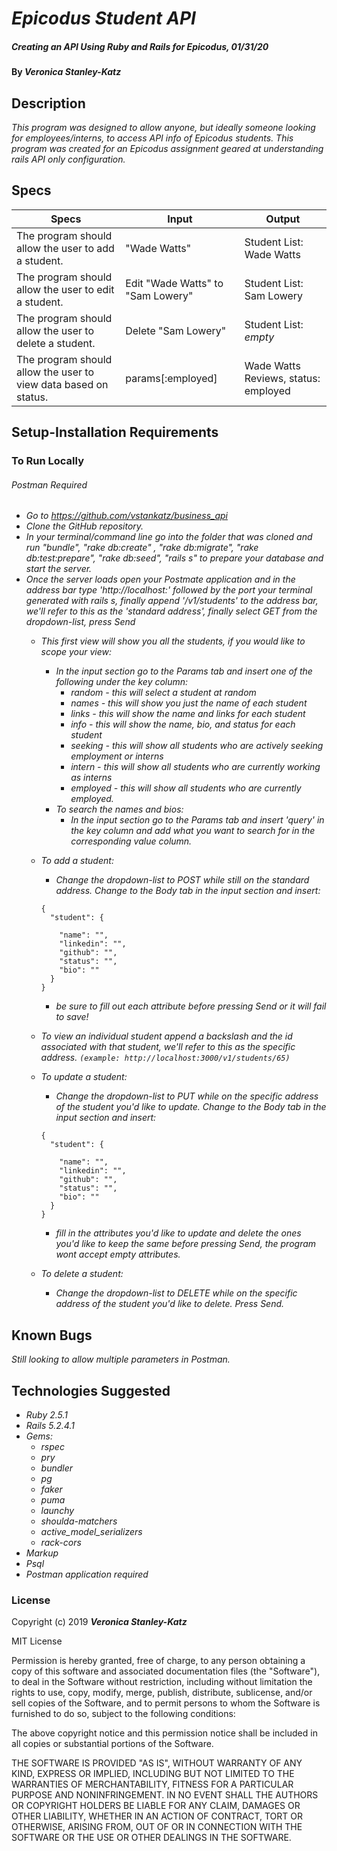 # _Epicodus Student API_

##### _Creating an API Using Ruby and Rails for Epicodus, 01/31/20_

#### By _**Veronica Stanley-Katz**_

## Description

_This program was designed to allow anyone, but ideally someone looking for employees/interns, to access API info of Epicodus students. This program was created for an Epicodus assignment geared at understanding rails API only configuration._

## Specs

|Specs|Input|Output|
|-|-|-|
|The program should allow the user to add a student.| "Wade Watts"| Student List: Wade Watts|
|The program should allow the user to edit a student.| Edit "Wade Watts" to "Sam Lowery" |Student List: Sam Lowery|
|The program should allow the user to delete a student. |Delete "Sam Lowery" |Student List: *empty*|
|The program should allow the user to view data based on status.|params[:employed]|Wade Watts Reviews, status: employed|


## Setup-Installation Requirements

### To Run Locally
###### Postman Required
* _Go to https://github.com/vstankatz/business_api_
* _Clone the GitHub repository._
* _In your terminal/command line go into the folder that was cloned and run "bundle", "rake db:create" , "rake db:migrate", "rake db:test:prepare", "rake db:seed", "rails s" to prepare your database and start the server._
* _Once the server loads open your Postmate application and in the address bar type 'http://localhost:' followed by the port your terminal generated with rails s, finally append '/v1/students' to the address bar, we'll refer to this as the 'standard address', finally select GET from the dropdown-list, press Send_
  * _This first view will show you all the students, if you would like to scope your view:_
    * _In the input section go to the Params tab and insert one of the following under the key column:_
      * _random - this will select a student at random_
      * _names - this will show you just the name of each student_
      * _links - this will show the name and links for each student_
      * _info - this will show the name, bio, and status for each student_
      * _seeking - this will show all students who are actively seeking employment or interns_
      * _intern - this will show all students who are currently working as interns_
      * _employed - this will show all students who are currently employed._
    * _To search the names and bios:_
      * _In the input section go to the Params tab and insert 'query' in the key column and add what you want to search for in the corresponding value column._
  * _To add a student:_
    * _Change the dropdown-list to POST while still on the standard address. Change to the Body tab in the input section and insert:_
    ```
    {
      "student": {

        "name": "",
        "linkedin": "",
        "github": "",
        "status": "",
        "bio": ""
      }
    }
    ```

    * _be sure to fill out each attribute before pressing Send or it will fail to save!_
  * _To view an individual student append a backslash and the id associated with that student, we'll refer to this as the specific address. ```(example: http://localhost:3000/v1/students/65)```_
  * _To update a student:_
    * _Change the dropdown-list to PUT while on the specific address of the student you'd like to update. Change to the Body tab in the input section and insert:_
    ```
    {
      "student": {

        "name": "",
        "linkedin": "",
        "github": "",
        "status": "",
        "bio": ""
      }
    }
    ```
    * _fill in the attributes you'd like to update and delete the ones you'd like to keep the same before pressing Send, the program wont accept empty attributes._
  * _To delete a student:_
    * _Change the dropdown-list to DELETE while on the specific address of the student you'd like to delete. Press Send._


## Known Bugs
_Still looking to allow multiple parameters in Postman._

## Technologies Suggested
* _Ruby 2.5.1_
* _Rails 5.2.4.1_
* _Gems:_
  * _rspec_
  * _pry_
  * _bundler_
  * _pg_
  * _faker_
  * _puma_
  * _launchy_
  * _shoulda-matchers_
  * _active_model_serializers_
  * _rack-cors_
* _Markup_
* _Psql_
* _Postman application required_

### License

Copyright (c) 2019 **_Veronica Stanley-Katz_**

MIT License

Permission is hereby granted, free of charge, to any person obtaining a copy
of this software and associated documentation files (the "Software"), to deal
in the Software without restriction, including without limitation the rights
to use, copy, modify, merge, publish, distribute, sublicense, and/or sell
copies of the Software, and to permit persons to whom the Software is
furnished to do so, subject to the following conditions:

The above copyright notice and this permission notice shall be included in all
copies or substantial portions of the Software.

THE SOFTWARE IS PROVIDED "AS IS", WITHOUT WARRANTY OF ANY KIND, EXPRESS OR
IMPLIED, INCLUDING BUT NOT LIMITED TO THE WARRANTIES OF MERCHANTABILITY,
FITNESS FOR A PARTICULAR PURPOSE AND NONINFRINGEMENT. IN NO EVENT SHALL THE
AUTHORS OR COPYRIGHT HOLDERS BE LIABLE FOR ANY CLAIM, DAMAGES OR OTHER
LIABILITY, WHETHER IN AN ACTION OF CONTRACT, TORT OR OTHERWISE, ARISING FROM,
OUT OF OR IN CONNECTION WITH THE SOFTWARE OR THE USE OR OTHER DEALINGS IN THE
SOFTWARE.
